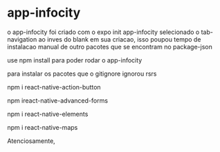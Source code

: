 # app-infocity

o app-infocity foi criado com o expo init app-infocity 
selecionado o tab-navigation ao inves do blank em sua criacao,
isso poupou tempo de instalacao manual de outro pacotes que se encontram no package-json

use npm install para poder rodar o app-infocity

para instalar os pacotes que o gitignore ignorou rsrs

npm i react-native-action-button

npm ireact-native-advanced-forms

npm i react-native-elements

npm i react-native-maps

Atenciosamente,

